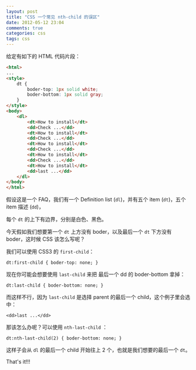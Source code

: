 ```yaml
---
layout: post
title: "CSS 一个常见 nth-child 的误区"
date: 2012-05-12 23:04
comments: true
categories: css
tags: css
---
```


给定有如下的 HTML 代码片段：

<!--more-->

``` html
<html>
...
<style>
	dt {
		boder-top: 1px solid white;
		boder-bottom: 1px solid gray;
	}
</style>
<body>
	<dl>
		<dt>How to install</dt>
		<dd>Check ...</dd>
		<dt>How to install</dt>
		<dd>Check ...</dd>
		<dt>How to install</dt>
		<dd>Check ...</dd>
		<dt>How to install</dt>
		<dd>Check ...</dd>
		<dt>How to install</dt>
		<dd>last ...</dd>
	</dl>
</body>
</html>
```

假设这是一个 FAQ，我们有一个 Definition list (`dl`)，并有五个 item (`dt`)，五个 item 描述 (`dd`)，

每个 `dt` 的上下有边界，分别是白色、黑色。

今天假如我们想要第一个 `dt` 上方没有 boder，以及最后一个 `dt` 下方没有 boder，这时候 CSS 该怎么写呢？

我们可以使用 CSS3 的 `first-child`：

	dt:first-child { boder-top: none; }

现在你可能会想要使用 `last-child` 来把 最后一个 dd 的 boder-bottom 拿掉：

	dt:last-child { boder-bottom: none; }

而这样不行，因为 `last-child` 是选择 parent 的最后一个 child，这个例子里会选中：

	<dd>last ...</dd>

那该怎么办呢？可以使用 `nth-last-child` ：

	dt:nth-last-child(2) { boder-bottom: none; }

这样子会从 `dl` 的最后一个 child 开始往上 2 个，也就是我们想要的最后一个 `dt`。

That's it!!!

